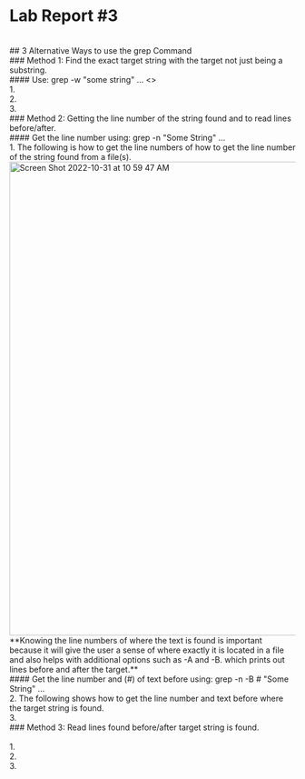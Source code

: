 # Lab Report #3
<br>
## 3 Alternative Ways to use the grep Command
<br>
### Method 1: Find the exact target string with the target not just being a substring.
<br>
#### Use: grep -w "some string" <file 1> ... <>
<br>
1.
<br>
2.
<br>
3.
<br>
### Method 2: Getting the line number of the string found and to read lines before/after.
<br>
#### Get the line number using: grep -n "Some String" <file1> ... <filen>
<br>
1. The following is how to get the line numbers of how to get the line number of the string found from a file(s).
<br>
<img width="834" alt="Screen Shot 2022-10-31 at 10 59 47 AM" src="https://user-images.githubusercontent.com/78514873/199078806-2cb7839c-6eb7-44af-8877-244568db54da.png">

<br>
**Knowing the line numbers of where the text is found is important because it will give the user a sense of where exactly it is located in a file and also helps with additional options such as -A and -B. which prints out lines before and after the target.**
<br>
#### Get the line number and (#) of text before using: grep -n -B # "Some String" <file1> ... <filen>
<br>
2. The following shows how to get the line number and text before where the target string is found.
<br>
3.
<br>
### Method 3: Read lines found before/after target string is found.
<br>
<br>
1.
<br>
2.
<br>
3.
<br>

